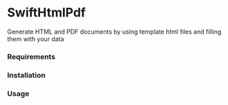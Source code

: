 # SwiftHtmlPdf
Generate HTML and PDF documents by using template html files and filling them with your data

### Requirements

### Installation

### Usage
